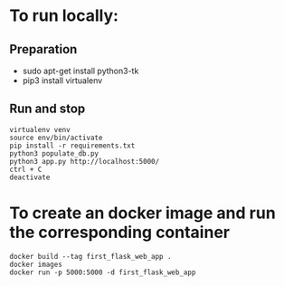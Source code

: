# To run locally:

## Preparation
- sudo apt-get install python3-tk
- pip3 install virtualenv

## Run and stop
```
virtualenv venv
source env/bin/activate
pip install -r requirements.txt
python3 populate_db.py
python3 app.py http://localhost:5000/
ctrl + C
deactivate
```


# To create an docker image and run the corresponding container
```
docker build --tag first_flask_web_app .
docker images
docker run -p 5000:5000 -d first_flask_web_app
```